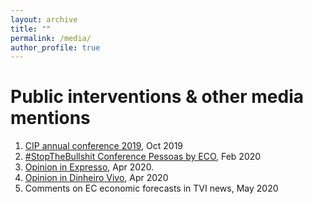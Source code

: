 ```yaml
---
layout: archive
title: ""
permalink: /media/
author_profile: true
---
```


# Public interventions & other media mentions

1. [CIP annual conference 2019](http://cip.org.pt/congresso-cip-2019-oradores/), Oct 2019
2. [#StopTheBullshit Conference Pessoas by ECO](https://eco.sapo.pt/2020/02/06/stopthebullshit-o-meu-proximo-chefe-pode-ser-um-robo/), Feb 2020
3. [Opinion in Expresso](https://expresso.pt/opiniao/2020-04-01-Protecao-imediata-para-TODOS-mais-barata-que-ajuda-a-Banca), Apr 2020.
4. [Opinion in Dinheiro Vivo](https://www.dinheirovivo.pt/opiniao/falhar-em-preparar-se-e-preparar-se-para-falhar/), Apr 2020
5. Comments on EC economic forecasts in TVI news, May 2020
